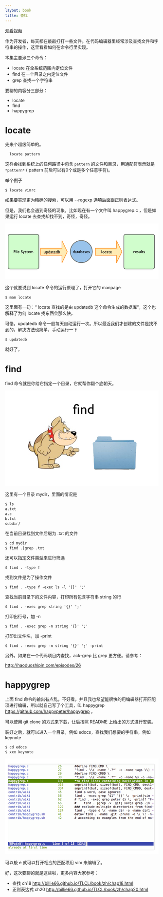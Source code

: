 ```yaml
---
layout: book
title: 查找
---
```


[观看视频](http://www.imooc.com/video/3533)

作为开发者，每天都在敲敲打打一些文件。在代码编辑器里经常涉及查找文件和字符串的操作，这里看看如何在命令行里实现。

本集主要涉三个命令：

- locate 在全系统范围内定位文件
- find 在一个目录之内定位文件
- grep 查找一个字符串

要聊的内容分三部分：

- locate
- find
- happygrep

# locate

先来个超级简单的。

      locate pattern

这样会找到系统上的任何路径中包含 `pattern` 的文件和目录，用通配符表示就是 `*pattern*` ( pattern 前后可以有0个或是多个任意字符)。

举个例子

    $ locate vimrc

如果要实现更为精确的搜索，可以用 --regexp 选项后面跟正则表达式。

但是，我们也会遇到奇怪的现象，比如现在有一个文件叫 happygrep.c ，但是如果运行 locate 去查找却找不到，奇怪，奇怪。

![](images/locate.png)

这个就要说到 locate 命令的运行原理了，打开它的 manpage

    $ man locate

这里面有一句：“ locate 查找的是由 updatedb 这个命令生成的数据库“，这个也解释了为何 locate 找东西会那么快。

可惜，updatedb 命令一般每天自动运行一次。所以最近我们才创建的文件是找不到的，解决方法也简单，手动运行一下

    $ updatedb

就好了。

# find

find 命令就是你给它指定一个目录，它就帮你翻个底朝天。

![](images/find.png)

这里有一个目录 mydir，里面的情况是

    $ ls
    a.txt
    a.c
    b.txt
    subdir/

在当前目录找到文件后缀为 .txt 的文件

    $ cd mydir
    $ find .|grep .txt

还可以指定文件类型来进行筛选

    $ find . -type f

找到文件是为了操作文件

    $ find . -type f -exec ls -l '{}' ';'

查找当前目录下的文件内容，打印所有包含字符串 string 的行

    $ find . -exec grep string '{}' ';'

打印出行号，加 -n

    $ find . -exec grep -n string '{}' ';'

打印出文件名，加 -print

    $ find . -exec grep -n string '{}' ';' -print

另外，如果在一个代码项目内查找，ack-grep 比 grep 更方便。请参考：

<http://haoduoshipin.com/episodes/26>

# happygrep

上面 find 命令的输出有点乱，不好看，并且我也希望能很快的用编辑器打开匹配项进行编辑，所以就自己写了个工具，叫 happygrep <https://github.com/happypeter/happygrep> 。

可以使用 git clone 的方式来下载，让后按照 README 上给出的方式进行安装。

装好之后，就可以进入一个目录，例如 edocs，查找我们想要的字符串，例如 keynote

    $ cd edocs
    $ xxx keynote

![](images/happygrep.png)

可以敲 e 就可以打开相应的匹配项用 vim 来编辑了。

好，这次要聊的就是这些啦，更多内容大家参考：

- 查找 ch18 <http://billie66.github.io/TLCL/book/zh/chap18.html>
- 正则表达式 ch20 <http://billie66.github.io/TLCL/book/zh/chap20.html>
